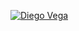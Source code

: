 [![Diego Vega](https://images.unsplash.com/photo-1645536908932-652fbd998029?q=80&w=2900&auto=format&fit=crop&ixlib=rb-4.0.3&ixid=M3wxMjA3fDB8MHxwaG90by1wYWdlfHx8fGVufDB8fHx8fA%3D%3D)](https://portfolio-diegovega.vercel.app/)
